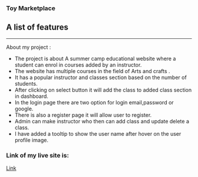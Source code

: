 ### Toy Marketplace

## A list of features
***
About my project :
* The project is about A summer camp educational website where a student can enrol in courses added by an instructor.
* The website has multiple courses in the field of Arts and crafts .
* It has a popular instructor and classes section based on the number of students.
* After clicking on select button it will add the class to added class section in dashboard.
* In the login page there are two option for login email,password or google.
* There is also a register page it will allow user to register.
* Admin can make instructor who then can add class and update delete a class. 
* I have added a tooltip to show the user name after hover on the user profile image.

### Link of my live site is:

[Link](https://summer-camp-35bc5.web.app/)